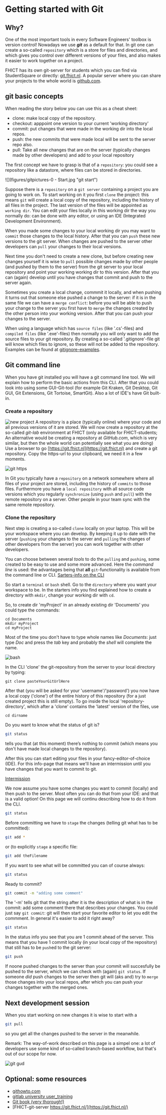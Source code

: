 # Getting started with Git 

## Why? 

One of the most important tools in every Software Engineers' toolbox is version control! Nowadays we use ***git*** as a default for that. In git one can create a so-called `repository` which is a store for files and directories, and which gives you control over different versions of your files, and also makes it easier to work together on a project. 



FHICT has its own git-server for students which you can find via StudentSquare or directly: 
[git.fhict.nl](https://git.fhict.nl). A popular server where you can share your projects to the whole world is 
[github.com](https://github.com).  



## git basic concepts

When reading the story below you can use this as a cheat sheet: 

+ clone:             make local copy of the repository. 
+ checkout:          apppoint one version to your current 'working directory'
+ commit:            put changes that were made in the working dir into the local repos. 
+ push:              the new commits that were made local will be sent to the
  server repo also. 
+ pull:             Take all new changes that are on the server (typically
  changes made by other developers) and add to your local repository 


The first concept we have to grasp is that of a `repository`: you could see a
repository like a datastore, where files can be stored in directories. 

![](figures/gitpictures-0 - Start.jpg "git start")

Suppose there is a `repository` on a `git server` containing a project you are going to work on. To start working on it you first `clone` the project: this means `git` will create a local copy of the repository, including the history of all files in the project. The last version of the files will be appointed as `working dir`. You can edit your files locally in this working dir the way you normally do: can be done with any editor, or using an IDE (Integrated Development Environment). 

When you made some changes to your local working dir you may want to `commit` those changes to the local history. After that you can `push` these new versions to the git server. When changes are pushed to the server other developers can `pull` your changes to their local versions. 

Next time you don't need to create a new clone, but before creating new changes yourself it is wise to `pull` possible changes made by other people (and pushed by them to the server) from the git server to your local repository and point your working working dir to this version. After that you can (again) develop until you have changes that commit and push to the server again. 

Sometimes you create a local change, commmit it locally, and when pushing it turns out that someone else pushed a change to the server: if it is in the same file we can have a `merge conflict`: before you will be able to push your change to the server you first have to `merge` the changes created by the other person into your working version. After that you can push your changes to the server. 


When using a language which has `source files` (like '.cs'-files) and `compiled files` (like '.exe'-files) then normally you will only want to add the source files to your git repository. By  creating a so-called '.gitignore'-file git will know which files to ignore, so these will not be added to the repository. Examples can be found at 
[gitignore-examples](https://www.golinuxcloud.com/gitignore-examples/). 


## Git command line

When you have git installed you will have a git command line tool. We will explain how to perform the basic actions from this CLI. After that you could look into using some GUI-Git-tool (for example Git Kraken, Git Desktop, Git GUI, Git Extensions, Git Tortoise, SmartGit). Also a lot of IDE's have Git built-in. 



### Create a repository

![](figures/git_newproject.png "new project")
A repository is a place (typically online) where your code and
all previous versions of it are stored. We will now create a repository at
the so-called *git-lab* environment at FHICT
(only available for FHICT-students;
An alternative would be creating a repository at *GitHub.com*,
which is very similar, but then the whole world can potentially see what you are doing)
Use a browser to go 
[https://git.fhict.nl](https://git.fhict.nl)
and create a git repository.
Copy the https-url to your clipboard, we need it in a few moments.

![](figures/gitHttpsUrl.png "git https")

In Git you typically have a `repository` on a network somewhere where
all files of your project are stored, including the history of
`commits` to those files.
Furthermore you have a  `local repository` with all source code versions
which you regularly `synchronize` (using `push` and `pull`) with
the remote repository on a server.
Other people in your team sync with the same remote repository.

### Clone the repository

Next step is creating a so-called `clone` locally on your laptop.
This will be your workspace where you can develop.
By keeping it up to date with the server
(`pushing` your changes to the server
and `pulling` the changes of other developers from the server)
you can work together with other developers.

You can choose between several *tools* to do the `pulling`
and `pushing`,
some created to be easy to use and some more advanced.
Here the *command line* is used: the advantages being that **all**
`git`-functionality is available from the command line or CLI. 
[Sarters-info on the CLI](../cli)

So start a `terminal` or `bash` shell.
Go to the `directory` where you want your workspace to be.
In the starters info you find explained how to create a directory with `mkdir`, change your working dir with `cd`.  

So, to create dir 'myProject' in an already existing dir 'Documents' you could type the commands:

```
cd Documents
mkdir myProject
cd myProject
```

Most of the time you don't have to type whole names like *Documents*:
just type *Doc* and
press the *tab* key and probably the *shell* will complete the name.

![](figures/gitbash1.png "bash")

In the CLI 'clone' the git-repository from the server
to your local directory by typing:

```
git clone pasteYourGitUrlHere
```

After that (you will be asked for your 'username'/'password')
you now have a local copy ('clone') of the entire history of this repository
(for a just created project this is still empty).
To go inside the local 'repository-directory',
which after a 'clone' contains the 'latest' version of the files,
use

```
cd dirname
```

Do you want to know what the status of git is? 

```bash
git status
```

tells you that (at this moment)
there’s nothing to commit (which means you don't have made local changes
to the repository).

After this you can start editing your files in your fancy-editor-of-choice (IDE). 
For this info-page that means we'll have an intermission until you have changes
that you want to commit to git. 

[Intermission](https://www.youtube.com/watch?v=O0wOD9TWynM)

We now assume you have some changes you want to commit (locally) and then push to the server. 
Most often you can do that from your IDE: and that is a valid option! On this
page we will continu describing how to do it from the CLI. 

```bash
git status 
```

Before committing we have to `stage` the changes (telling git what has to be
committed): 

```bash
git add * 
```

or (to explicitly `stage` a specific file: 

```bash
git add theFilename
```

If you want to see what will be committed you can of course always: 

```bash
git status 
```

Ready to commit?

```bash
git commit -m "adding some comment"
```

The '-m' tells git that the string after it is the description of what is in the
commit: add some comment there that describes your changes. You could just say
`git commit`: git will then start your favorite editor to let you edit the
commment. In general it's easier to add it right away? 

```bash
git status 
```

In the status info you see that you are 1 commit ahead of the server. This means
that you have 1 commit locally (in your local copy of the repository) that still
has to be `push`ed to the git server: 

```bash
git push
```

If noone pushed changes to the server than your commit will succesfully be
pushed to the server, which we can check with (again) `git status`. If someone
*did* push changes to the server then git will (aks and) try to `merge` those changes into your local repos, after which you can push your changes together with the merged ones. 

## Next development session

When you start working on new changes it is wise to start with a 

```bash
git pull
```

so you get all the changes pushed to the server in the meanwhile. 


Remark: The way-of-work described on this page is a simpel one: a lot of developers
use some kind of so-called branch-based workflow, but that's out of our scope
for now.   



![](figures/gitgud.png "git gud")


## Optional: some resources

+ [githowto.com](https://githowto.com/)
+ [gitlab university user_training](https://docs.gitlab.com/ee/university/training/user_training.html)
+ [Git book (very thorough!)](https://git-scm.com/book/en/v2)
+ [FHICT-git-server https://git.fhict.nl/](https://git.fhict.nl/)

